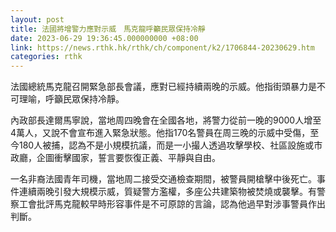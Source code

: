 ```yaml
---
layout: post
title: 法國將增警力應對示威　馬克龍呼籲民眾保持冷靜
date: 2023-06-29 19:36:45.000000000 +08:00
link: https://news.rthk.hk/rthk/ch/component/k2/1706844-20230629.htm
categories: rthk
---
```


法國總統馬克龍召開緊急部長會議，應對已經持續兩晚的示威。他指街頭暴力是不可理喻，呼籲民眾保持冷靜。

內政部長達爾馬寧說，當地周四晚會在全國各地，將警力從前一晚的9000人增至4萬人，又說不會宣布進入緊急狀態。他指170名警員在周三晚的示威中受傷，至今180人被捕，認為不是小規模抗議，而是一小撮人透過攻擊學校、社區設施或市政廳，企圖衝擊國家，誓言要恢復正義、平靜與自由。

一名非裔法國青年司機，當地周二接受交通檢查期間，被警員開槍擊中後死亡。事件連續兩晚引發大規模示威，質疑警方濫權，多座公共建築物被焚燒或襲擊。有警察工會批評馬克龍較早時形容事件是不可原諒的言論，認為他過早對涉事警員作出判斷。
